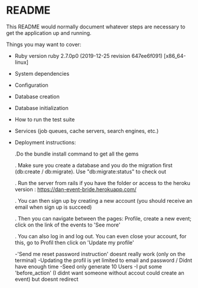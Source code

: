 # README

This README would normally document whatever steps are necessary to get the
application up and running.

Things you may want to cover:

* Ruby version
	ruby 2.7.0p0 (2019-12-25 revision 647ee6f091) [x86_64-linux]

* System dependencies

* Configuration

* Database creation

* Database initialization

* How to run the test suite

* Services (job queues, cache servers, search engines, etc.)

* Deployment instructions:

     .Do the bundle install command to get all the gems

	 . Make sure you create a database and you do the migration first (db:create / db:migrate). 
	 	Use "db:migrate:status" to check out

	 . Run the server from rails if you have the folder or access to the heroku version :  https://dan-event-bride.herokuapp.com/

	 . You can then sign up by creating a new account (you should receive an email when sign up is succeed)

	 . Then you can navigate between the pages: Profile,  create a new event; click on the link of the events to 'See more'

	 . You can also log in and log out. You can even close your account, for this, go to Profil then click on 'Update my profile'



	 -'Send me reset password instruction' doesnt really work (only on the terminal)
	 -Updating the profil is yet limited to email and password / Didnt have enough time
	 -Seed only generate 10 Users
	 -I put some 'before_action' (I didnt want someone without accout could create an event) but doesnt redirect 